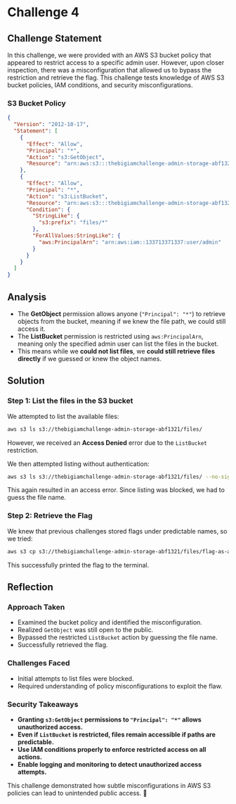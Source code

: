 # Challenge 4

## Challenge Statement

In this challenge, we were provided with an AWS S3 bucket policy that appeared to restrict access to a specific admin user. However, upon closer inspection, there was a misconfiguration that allowed us to bypass the restriction and retrieve the flag. This challenge tests knowledge of AWS S3 bucket policies, IAM conditions, and security misconfigurations.

### S3 Bucket Policy

```json
{
  "Version": "2012-10-17",
  "Statement": [
    {
      "Effect": "Allow",
      "Principal": "*",
      "Action": "s3:GetObject",
      "Resource": "arn:aws:s3:::thebigiamchallenge-admin-storage-abf1321/*"
    },
    {
      "Effect": "Allow",
      "Principal": "*",
      "Action": "s3:ListBucket",
      "Resource": "arn:aws:s3:::thebigiamchallenge-admin-storage-abf1321",
      "Condition": {
        "StringLike": {
          "s3:prefix": "files/*"
        },
        "ForAllValues:StringLike": {
          "aws:PrincipalArn": "arn:aws:iam::133713371337:user/admin"
        }
      }
    }
  ]
}
```

## Analysis

- The **GetObject** permission allows anyone (`"Principal": "*"`) to retrieve objects from the bucket, meaning if we knew the file path, we could still access it.
- The **ListBucket** permission is restricted using `aws:PrincipalArn`, meaning only the specified admin user can list the files in the bucket.
- This means while we **could not list files**, we **could still retrieve files directly** if we guessed or knew the object names.

## Solution

### **Step 1: List the files in the S3 bucket**

We attempted to list the available files:

```bash
aws s3 ls s3://thebigiamchallenge-admin-storage-abf1321/files/
```

However, we received an **Access Denied** error due to the `ListBucket` restriction.

We then attempted listing without authentication:

```bash
aws s3 ls s3://thebigiamchallenge-admin-storage-abf1321/files/ --no-sign-request
```

This again resulted in an access error. Since listing was blocked, we had to guess the file name.

### **Step 2: Retrieve the Flag**

We knew that previous challenges stored flags under predictable names, so we tried:

```bash
aws s3 cp s3://thebigiamchallenge-admin-storage-abf1321/files/flag-as-admin.txt - --no-sign-request
```

This successfully printed the flag to the terminal.

## Reflection

### **Approach Taken**

- Examined the bucket policy and identified the misconfiguration.
- Realized `GetObject` was still open to the public.
- Bypassed the restricted `ListBucket` action by guessing the file name.
- Successfully retrieved the flag.

### **Challenges Faced**

- Initial attempts to list files were blocked.
- Required understanding of policy misconfigurations to exploit the flaw.

### **Security Takeaways**

- **Granting `s3:GetObject` permissions to `"Principal": "*"` allows unauthorized access.**
- **Even if `ListBucket` is restricted, files remain accessible if paths are predictable.**
- **Use IAM conditions properly to enforce restricted access on all actions.**
- **Enable logging and monitoring to detect unauthorized access attempts.**

This challenge demonstrated how subtle misconfigurations in AWS S3 policies can lead to unintended public access. 🚀
